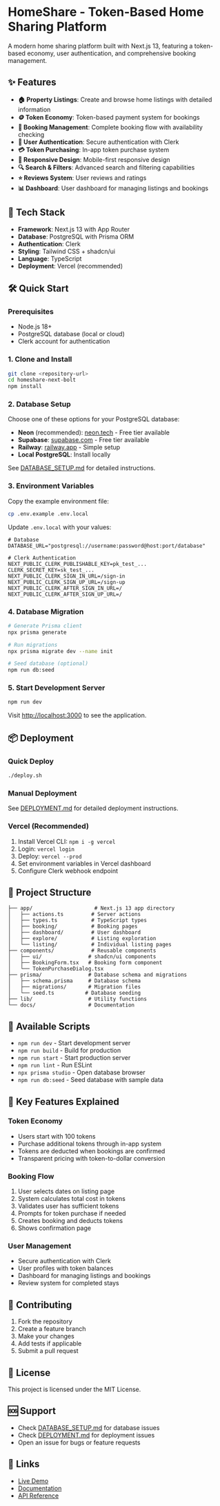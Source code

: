 # HomeShare - Token-Based Home Sharing Platform

A modern home sharing platform built with Next.js 13, featuring a token-based economy, user authentication, and comprehensive booking management.

## ✨ Features

- **🏠 Property Listings**: Create and browse home listings with detailed information
- **🪙 Token Economy**: Token-based payment system for bookings
- **📅 Booking Management**: Complete booking flow with availability checking
- **👤 User Authentication**: Secure authentication with Clerk
- **💳 Token Purchasing**: In-app token purchase system
- **📱 Responsive Design**: Mobile-first responsive design
- **🔍 Search & Filters**: Advanced search and filtering capabilities
- **⭐ Reviews System**: User reviews and ratings
- **📊 Dashboard**: User dashboard for managing listings and bookings

## 🚀 Tech Stack

- **Framework**: Next.js 13 with App Router
- **Database**: PostgreSQL with Prisma ORM
- **Authentication**: Clerk
- **Styling**: Tailwind CSS + shadcn/ui
- **Language**: TypeScript
- **Deployment**: Vercel (recommended)

## 🛠️ Quick Start

### Prerequisites

- Node.js 18+ 
- PostgreSQL database (local or cloud)
- Clerk account for authentication

### 1. Clone and Install

```bash
git clone <repository-url>
cd homeshare-next-bolt
npm install
```

### 2. Database Setup

Choose one of these options for your PostgreSQL database:

- **Neon** (recommended): [neon.tech](https://neon.tech) - Free tier available
- **Supabase**: [supabase.com](https://supabase.com) - Free tier available  
- **Railway**: [railway.app](https://railway.app) - Simple setup
- **Local PostgreSQL**: Install locally

See [DATABASE_SETUP.md](./DATABASE_SETUP.md) for detailed instructions.

### 3. Environment Variables

Copy the example environment file:
```bash
cp .env.example .env.local
```

Update `.env.local` with your values:
```env
# Database
DATABASE_URL="postgresql://username:password@host:port/database"

# Clerk Authentication
NEXT_PUBLIC_CLERK_PUBLISHABLE_KEY=pk_test_...
CLERK_SECRET_KEY=sk_test_...
NEXT_PUBLIC_CLERK_SIGN_IN_URL=/sign-in
NEXT_PUBLIC_CLERK_SIGN_UP_URL=/sign-up
NEXT_PUBLIC_CLERK_AFTER_SIGN_IN_URL=/
NEXT_PUBLIC_CLERK_AFTER_SIGN_UP_URL=/
```

### 4. Database Migration

```bash
# Generate Prisma client
npx prisma generate

# Run migrations
npx prisma migrate dev --name init

# Seed database (optional)
npm run db:seed
```

### 5. Start Development Server

```bash
npm run dev
```

Visit [http://localhost:3000](http://localhost:3000) to see the application.

## 📦 Deployment

### Quick Deploy

```bash
./deploy.sh
```

### Manual Deployment

See [DEPLOYMENT.md](./DEPLOYMENT.md) for detailed deployment instructions.

### Vercel (Recommended)

1. Install Vercel CLI: `npm i -g vercel`
2. Login: `vercel login`
3. Deploy: `vercel --prod`
4. Set environment variables in Vercel dashboard
5. Configure Clerk webhook endpoint

## 📁 Project Structure

```
├── app/                    # Next.js 13 app directory
│   ├── actions.ts         # Server actions
│   ├── types.ts           # TypeScript types
│   ├── booking/           # Booking pages
│   ├── dashboard/         # User dashboard
│   ├── explore/           # Listing exploration
│   └── listing/           # Individual listing pages
├── components/            # Reusable components
│   ├── ui/               # shadcn/ui components
│   ├── BookingForm.tsx   # Booking form component
│   └── TokenPurchaseDialog.tsx
├── prisma/               # Database schema and migrations
│   ├── schema.prisma     # Database schema
│   ├── migrations/       # Migration files
│   └── seed.ts          # Database seeding
├── lib/                  # Utility functions
└── docs/                 # Documentation
```

## 🔧 Available Scripts

- `npm run dev` - Start development server
- `npm run build` - Build for production
- `npm run start` - Start production server
- `npm run lint` - Run ESLint
- `npx prisma studio` - Open database browser
- `npm run db:seed` - Seed database with sample data

## 🎯 Key Features Explained

### Token Economy
- Users start with 100 tokens
- Purchase additional tokens through in-app system
- Tokens are deducted when bookings are confirmed
- Transparent pricing with token-to-dollar conversion

### Booking Flow
1. User selects dates on listing page
2. System calculates total cost in tokens
3. Validates user has sufficient tokens
4. Prompts for token purchase if needed
5. Creates booking and deducts tokens
6. Shows confirmation page

### User Management
- Secure authentication with Clerk
- User profiles with token balances
- Dashboard for managing listings and bookings
- Review system for completed stays

## 🤝 Contributing

1. Fork the repository
2. Create a feature branch
3. Make your changes
4. Add tests if applicable
5. Submit a pull request

## 📄 License

This project is licensed under the MIT License.

## 🆘 Support

- Check [DATABASE_SETUP.md](./DATABASE_SETUP.md) for database issues
- Check [DEPLOYMENT.md](./DEPLOYMENT.md) for deployment issues
- Open an issue for bugs or feature requests

## 🔗 Links

- [Live Demo](https://your-deployed-app.vercel.app)
- [Documentation](./docs/)
- [API Reference](./docs/api.md)
